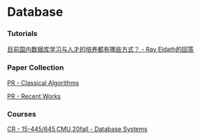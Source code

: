 # Database

### Tutorials

[目前国内数据库学习与人才的培养都有哪些方式？ - Ray Eldath的回答](https://www.zhihu.com/question/532142039/answer/2485903352)

### Paper Collection

[PR - Classical Algorithms](https://github.com/EdwardTex/references_for_my_phd/blob/main/sys/db/db_pp_ca.md)

[PR - Recent Works](https://github.com/EdwardTex/references_for_my_phd/blob/main/sys/db/db_pp_th.md)


### Courses

[CR - 15-445/645,CMU,20fall - Database Systems](https://15445.courses.cs.cmu.edu/fall2020/syllabus.html)

